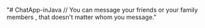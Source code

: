 "# ChatApp-inJava // You can message your friends or your family members , that doesn't matter whom you message." 

